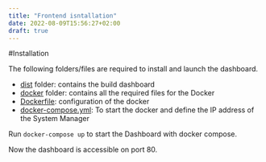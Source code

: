 ```yaml
---
title: "Frontend isntallation"
date: 2022-08-09T15:56:27+02:00
draft: true
---
```


#Installation

The following folders/files are required to install and launch the dashboard. 

* [dist]() folder:  contains the build dashboard
* [docker]() folder: contains all the required files for the Docker
* [Dockerfile](): configuration of the docker
* [docker-compose.yml](): To start the docker and define the IP address of the System Manager

Run `docker-compose up` to start the Dashboard with docker compose.

Now the dashboard is accessible on port 80. 
